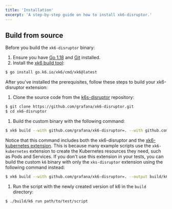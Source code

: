 ```yaml
---
title: 'Installation'
excerpt: 'A step-by-step guide on how to install xk6-disruptor.'
---
```


## Build from source

Before you build the `xk6-disruptor` binary:
1. Ensure you have [Go 1.18](https://golang.org/doc/install) and [Git](https://git-scm.com/) installed.
2. Install the [xk6 build tool](https://github.com/grafana/xk6#command-usage):
  ```bash
  $ go install go.k6.io/xk6/cmd/xk6@latest
```

After you've installed the prerequisites, follow these steps to build your xk6-disruptor extension:

1. Clone the source code from the [k6s-disruptor](https://github.com/grafana/xk6-disruptor) repository:
  ```bash
  $ git clone https://github.com/grafana/xk6-disruptor.git
  $ cd xk6-disruptor
  ```

1. Build the custom binary with the following command:
  ```bash
  $ xk6 build --with github.com/grafana/xk6-disruptor=. --with github.com/grafana/xk6-kubernetes --output build/k6
  ```

  Notice that this command includes both the xk6-disruptor and the [xk6-kubernetes extension](https://github.com/grafana/xk6-kubernetes).
  This is because many example scripts use the `xk6-kubernetes` extension to create the Kubernetes resources they need, such as Pods and Services.
  If you don't use this extension in your tests, you can build the custom `k6` binary with only the `xks-disruptor` extension using the following command instead:

  ```bash
  $ xk6 build --with github.com/grafana/xk6-disruptor=. --output build/k6
  ```

1. Run the script with the newly created version of k6  in the `build` directory:

  ```bash
  $ ./build/k6 run path/to/test/script
  ```
